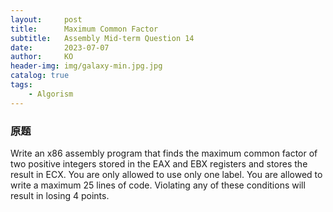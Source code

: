 ```yaml
---
layout:     post
title:      Maximum Common Factor
subtitle:   Assembly Mid-term Question 14
date:       2023-07-07
author:     KO
header-img: img/galaxy-min.jpg.jpg
catalog: true
tags:
    - Algorism
---
```



### 原题 
Write an x86 assembly program that finds the maximum common factor of two positive integers stored in the EAX and EBX registers and stores the result in ECX. You are only allowed to use only one label. You are allowed to write a maximum 25 lines of code. Violating any of these conditions will result in losing 4 points.
